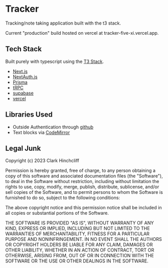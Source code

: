 # Tracker

Tracking/note taking application built with the t3 stack.

Current "production" build hosted on vercel at tracker-five-xi.vercel.app.

## Tech Stack

Built purely with typescript using the [T3 Stack](https://create.t3.gg/).

- [Next.js](https://nextjs.org)
- [NextAuth.js](https://next-auth.js.org)
- [Prisma](https://prisma.io)
- [tRPC](https://trpc.io)
- [supabase](https://supabase.app)
- [vercel](https://vercel.io)

## Libraries Used

- Outside Authentication through [github](https://github.com)
- Text blocks via [CodeMirror](https://codemirror.net/)

## Legal Junk

Copyright (c) 2023 Clark Hinchcliff

Permission is hereby granted, free of charge, to any person obtaining a copy
of this software and associated documentation files (the "Software"), to deal
in the Software without restriction, including without limitation the rights
to use, copy, modify, merge, publish, distribute, sublicense, and/or sell
copies of the Software, and to permit persons to whom the Software is
furnished to do so, subject to the following conditions:

The above copyright notice and this permission notice shall be included in all
copies or substantial portions of the Software.

THE SOFTWARE IS PROVIDED "AS IS", WITHOUT WARRANTY OF ANY KIND, EXPRESS OR
IMPLIED, INCLUDING BUT NOT LIMITED TO THE WARRANTIES OF MERCHANTABILITY,
FITNESS FOR A PARTICULAR PURPOSE AND NONINFRINGEMENT. IN NO EVENT SHALL THE
AUTHORS OR COPYRIGHT HOLDERS BE LIABLE FOR ANY CLAIM, DAMAGES OR OTHER
LIABILITY, WHETHER IN AN ACTION OF CONTRACT, TORT OR OTHERWISE, ARISING FROM,
OUT OF OR IN CONNECTION WITH THE SOFTWARE OR THE USE OR OTHER DEALINGS IN THE
SOFTWARE.
